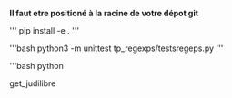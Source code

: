 **Il faut etre positioné à la racine de votre dépot git**

'''
pip install -e .
'''

'''bash
python3 -m unittest tp_regexps/testsregeps.py
'''

'''bash
python 




get_judilibre